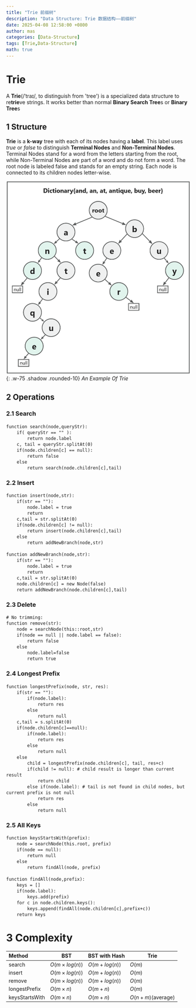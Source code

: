 ```yaml
---
title: "Trie 前缀树"
description: "Data Structure: Trie 数据结构——前缀树"
date: 2025-04-08 12:58:00 +0800
author: mas
categories: [Data-Structure]
tags: [Trie,Data-Structure]
math: true
---
```


# Trie
A **Trie**(/ˈtraɪ/, to distinguish from 'tree') is a specialized data structure to re**trie**ve strings. It works better than normal **Binary Search Tree**s or **Binary Tree**s
## 1 Structure
**Trie** is a **k-way** tree with each of its nodes having a **label**. This label uses *true* or *false* to distinguish **Terminal Nodes** and **Non-Terminal Nodes**. Terminal Nodes stand for a word from the letters starting from the root, while Non-Terminal Nodes are part of a word and do not form a word. The root node is labeled false and stands for an empty string. Each node is connected to its children nodes letter-wise. 

![TrieExample](assets/img/post-imgs/trie/trie-1.png){: .w-75 .shadow .rounded-10}
_An Example Of Trie_



## 2 Operations
### 2.1 Search

```
function search(node,queryStr):
    if( queryStr == "" ):
        return node.label
    c, tail = queryStr.splitAt(0)
    if(node.children[c] == null):
        return false
    else
        return search(node.children[c],tail)
```

### 2.2 Insert

```
function insert(node,str):
    if(str == ""):
        node.label = true
        return
    c,tail = str.splitAt(0)
    if(node.children[c] != null):
        return insert(node.children[c],tail)
    else
        return addNewBranch(node,str)

function addNewBranch(node,str):
    if(str == ""):
        node.label = true
        return
    c,tail = str.splitAt(0)
    node.children[c] = new Node(false)
    return addNewBranch(node.children[c],tail)
```

### 2.3 Delete

```
# No trimming:
function remove(str):
    node = searchNode(this::root,str)
    if(node == null || node.label == false):
        return false
    else
        node.label=false
        return true

```
### 2.4 Longest Prefix
```
function longestPrefix(node, str, res):
    if(str == ""):
        if(node.label):
            return res
        else
            return null
    c,tail = s.splitAt(0)
    if(node.children[c]==null):
        if(node.label):
            return res
        else
            return null
    else
        child = longestPrefix(node.children[c], tail, res+c)
        if(child != null): # child result is longer than current result
            return child
        else if(node.label): # tail is not found in child nodes, but current prefix is not null
            return res
        else
            return null
```
### 2.5 All Keys
```
function keysStartsWith(prefix):
    node = searchNode(this.root, prefix)
    if(node == null):
        return null
    else
        return findAll(node, prefix)

function findAll(node,prefix):
    keys = []
    if(node.label):
        keys.add(prefix)
    for c in node.children.keys():
        keys.append(findAll(node.children[c],prefix+c))
    return keys
```

# 3 Complexity

| Method | BST | BST with Hash | Trie |
| :----------------------| --------------- | ------|----|
| search | $O(m\times log(n))$ | $O(m + log(n))$ | $O(m)$ |
| insert | $O(m\times log(n))$ | $O(m + log(n))$ | $O(m)$ |
| remove | $O(m\times log(n))$ | $O(m + log(n))$ | $O(m)$ |
| longestPrefix | $O(m\times n)$ | $O(m + n)$ | $O(m)$ |
| keysStartsWith | $O(m\times n)$ | $O(m + n)$ | $O(n+m)$(average) |